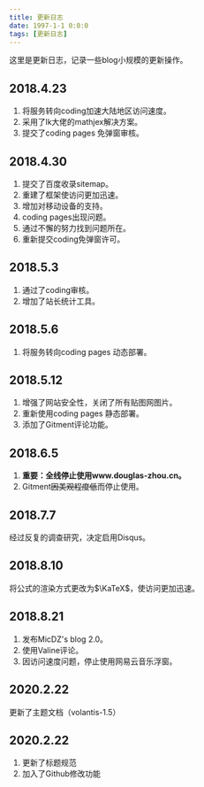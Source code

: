 ```yaml
---
title: 更新日志
date: 1997-1-1 0:0:0
tags: [更新日志]
---
```




这里是更新日志，记录一些blog小规模的更新操作。

<!--more-->



## 2018.4.23

1. 将服务转向coding加速大陆地区访问速度。
2. 采用了lk大佬的mathjex解决方案。
3. 提交了coding pages 免弹窗审核。

## 2018.4.30
1. 提交了百度收录sitemap。
2. 重建了框架使访问更加迅速。
3. 增加对移动设备的支持。
4. coding pages出现问题。
5. 通过不懈的努力找到问题所在。
6. 重新提交coding免弹窗许可。

## 2018.5.3
1. 通过了coding审核。
2. 增加了站长统计工具。

## 2018.5.6
1. 将服务转向coding pages 动态部署。

## 2018.5.12

1. 增强了网站安全性，关闭了所有贴图网图片。
2. 重新使用coding pages 静态部署。
3. 添加了Gitment评论功能。



## 2018.6.5

1. **重要：全线停止使用www.douglas-zhou.cn。**
2. Gitment~~因美观程度低~~而停止使用。

## 2018.7.7

经过反复的调查研究，决定启用Disqus。

## 2018.8.10

将公式的渲染方式更改为$\KaTeX$，使访问更加迅速。

## 2018.8.21

1. 发布MicDZ's blog 2.0。
2. 使用Valine评论。
3. 因访问速度问题，停止使用网易云音乐浮窗。

## 2020.2.22
更新了主题文档（volantis-1.5）

## 2020.2.22
1. 更新了标题规范
2. 加入了Github修改功能

